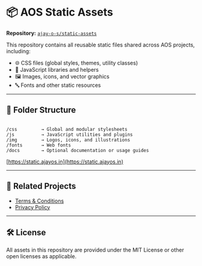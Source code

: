 # 📦 AOS Static Assets

**Repository:** [`ajay-o-s/static-assets`](https://github.com/ajay-o-s/static-assets)

This repository contains all reusable static files shared across AOS projects, including:

- 🌐 CSS files (global styles, themes, utility classes)
- 🧩 JavaScript libraries and helpers
- 🖼️ Images, icons, and vector graphics
- 🔤 Fonts and other static resources

---

## 📁 Folder Structure

```

/css         → Global and modular stylesheets
/js          → JavaScript utilities and plugins
/img         → Logos, icons, and illustrations
/fonts       → Web fonts
/docs        → Optional documentation or usage guides

```


[https://static.ajayos.in](https://static.ajayos.in)

---

## 🔗 Related Projects

* [Terms & Conditions](https://terms.ajayos.in)
* [Privacy Policy](https://privacy.ajayos.in)

---

## 🛠️ License

All assets in this repository are provided under the MIT License or other open licenses as applicable.

